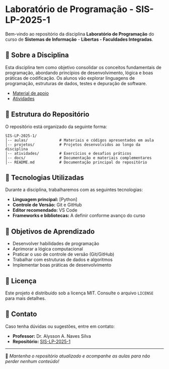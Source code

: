 # Laboratório de Programação - SIS-LP-2025-1

Bem-vindo ao repositório da disciplina **Laboratório de Programação** do curso de **Sistemas de Informação** - **Libertas - Faculdades Integradas**.

## 📌 Sobre a Disciplina
Esta disciplina tem como objetivo consolidar os conceitos fundamentais de programação, abordando princípios de desenvolvimento, lógica e boas práticas de codificação. Os alunos vão explorar linguagens de programação, estruturas de dados, testes e depuração de software.

- [Material de apoio](https://drive.google.com/drive/folders/1FyMHmR8-VbQbgHoTZVYU-ycmGz_iGgvP?usp=drive_link)
- [Atividades](https://drive.google.com/drive/folders/1RF2Z7kB-OdPFvq8LB9SnK-IEP8Bxrwrh?usp=drive_link)

## 📁 Estrutura do Repositório
O repositório está organizado da seguinte forma:

```
SIS-LP-2025-1/
│-- aulas/              # Materiais e códigos apresentados em aula
│-- projetos/           # Projetos desenvolvidos ao longo da disciplina
│-- atividades/         # Exercícios e desafios práticos
│-- docs/               # Documentação e materiais complementares
│-- README.md           # Documentação principal do repositório
```

## 🚀 Tecnologias Utilizadas
Durante a disciplina, trabalharemos com as seguintes tecnologias:
- **Linguagem principal:** [Python]
- **Controle de Versão:** Git e GitHub
- **Editor recomendado:** VS Code 
- **Frameworks e bibliotecas:** A definir conforme avanço do curso

## 🎯 Objetivos de Aprendizado
- Desenvolver habilidades de programação
- Aprimorar a lógica computacional
- Praticar o uso de controle de versão (Git/GitHub)
- Trabalhar com estruturas de dados e algoritmos
- Implementar boas práticas de desenvolvimento

## 📄 Licença
Este projeto é distribuído sob a licença MIT. Consulte o arquivo `LICENSE` para mais detalhes.

## 📩 Contato
Caso tenha dúvidas ou sugestões, entre em contato:
- **Professor:** Dr. Alysson A. Naves Silva
- **Repositório:** [SIS-LP-2025-1](https://github.com/anaves/SIS-LP-2025-1)

---
📢 *Mantenha o repositório atualizado e acompanhe as aulas para não perder nenhum conteúdo!*

